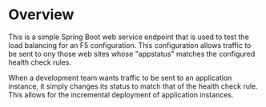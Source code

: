 # Overview
This is a simple Spring Boot web service endpoint that is used to test the load balancing for an F5 configuration.  This configuration allows traffic to be sent to ony those web sites whose "appstatus" matches the configured health check rules.

When a development team wants traffic to be sent to an application instance, it simply changes its status to match that of the health check rule. This allows for the incremental deployment of application instances. 